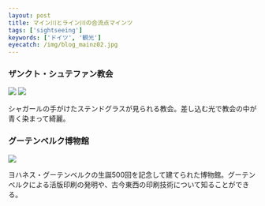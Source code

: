 ```yaml
---
layout: post
title: マイン川とライン川の合流点マインツ
tags: ['sightseeing']
keywords: ['ドイツ', '観光']
eyecatch: /img/blog_mainz02.jpg
---
```


### ザンクト・シュテファン教会

<img src="/img/blog_mainz01.jpg" />

<img src="/img/blog_mainz02.jpg" />

シャガールの手がけたステンドグラスが見られる教会。差し込む光で教会の中が青く染まって綺麗。

### グーテンベルク博物館

<img src="/img/blog_mainz03.jpg" />

ヨハネス・グーテンベルクの生誕500回を記念して建てられた博物館。グーテンベルクによる活版印刷の発明や、古今東西の印刷技術について知ることができる。